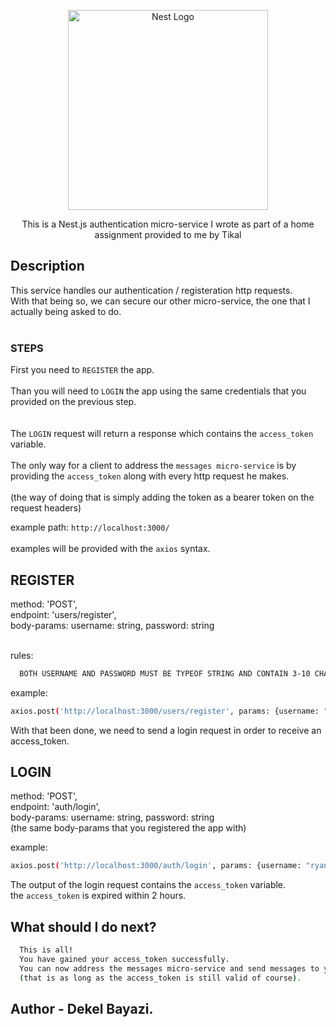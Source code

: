 <p align="center">
  <a href="http://nestjs.com/" target="blank"><img src="https://nestjs.com/img/logo_text.svg" width="320" alt="Nest Logo" /></a>
</p>

[circleci-image]: https://img.shields.io/circleci/build/github/nestjs/nest/master?token=abc123def456
[circleci-url]: https://circleci.com/gh/nestjs/nest

  <p align="center">This is a Nest.js authentication micro-service I wrote as
part of a home assignment provided to me by Tikal</p>
    <p align="center">

  <!--[![Backers on Open Collective](https://opencollective.com/nest/backers/badge.svg)](https://opencollective.com/nest#backer)
  [![Sponsors on Open Collective](https://opencollective.com/nest/sponsors/badge.svg)](https://opencollective.com/nest#sponsor)-->

## Description

This service handles our authentication / registeration http requests. <br>
With that being so, we can secure our other micro-service, the one that I actually
being asked to do. <br> <br>

### STEPS

First you need to `REGISTER` the app. <br> <br>
Than you will need to `LOGIN` the app using the same credentials that you provided on the previous step. <br> <br>  
 The `LOGIN` request will return a response which contains the `access_token` variable. <br> <br>
The only way for a client to address the `messages micro-service` is by providing
the `access_token` along with every http request he makes. <br> <br>
(the way of doing that is simply adding the token as a bearer token on the request headers)

example path: `http://localhost:3000/` <br> <br>
examples will be provided with the `axios` syntax.

## REGISTER

method: 'POST', <br>
endpoint: 'users/register',<br>
body-params: username: string, password: string <br><br>

rules:

```bash
  BOTH USERNAME AND PASSWORD MUST BE TYPEOF STRING AND CONTAIN 3-10 CHARS AND SHALL NOT CONTAIN SPACES.
```

example:

```bash
axios.post('http://localhost:3000/users/register', params: {username: "ryandahl", password: "123456"})
```

With that been done, we need to send a login request in order to receive an access_token.

## LOGIN

method: 'POST', <br>
endpoint: 'auth/login',<br>
body-params: username: string, password: string <br>
(the same body-params that you registered the app with)

example:

```bash
axios.post('http://localhost:3000/auth/login', params: {username: "ryandahl", password: "123456"})
```

The output of the login request contains the `access_token` variable. <br>
the `access_token` is expired within 2 hours.

## What should I do next?

```bash
  This is all!
  You have gained your access_token successfully.
  You can now address the messages micro-service and send messages to your friends!
  (that is as long as the access_token is still valid of course).
```

## Author - Dekel Bayazi.
